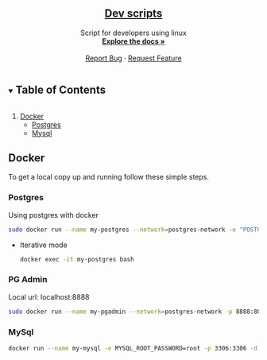 <!-- PROJECT LOGO -->
<br />
<p align="center">
  <a href="https://github.com/SilvaMoreno/scripts">
    <!-- <img src="images/logo.png" alt="Logo" width="80" height="80"> -->
    <h2 align="center">Dev scripts</h2>
  </a>

  <p align="center">
    Script for developers using linux
    <br />
    <a href="https://github.com/SilvaMoreno/scripts"><strong>Explore the docs »</strong></a>
    <br />
    <br />
    <a href="https://github.com/SilvaMoreno/scripts/issues">Report Bug</a>
    ·
    <a href="https://github.com/SilvaMoreno/scripts/issues">Request Feature</a>
  </p>
</p>


<!-- TABLE OF CONTENTS -->
<details open="open">
  <summary><h2 style="display: inline-block">Table of Contents</h2></summary>
  <ol>
    <li>
      <a href="#docker">Docker</a>
      <ul>
        <li><a href="#postgres">Postgres</a></li>
        <li><a href="#mysql">Mysql</a></li>
      </ul>
    </li>
  </ol>
</details>


<!-- GETTING STARTED -->
## Docker

To get a local copy up and running follow these simple steps.

### Postgres
Using postgres with docker
  ```sh
  sudo docker run --name my-postgres --network=postgres-network -e "POSTGRES_PASSWORD=postgres" -p 5432:5432 -v _POSTGRES_FOLDER_PATH_:/var/lib/postgresql/data -d postgres
  ```

* Iterative mode
    ```sh
    docker exec -it my-postgres bash
    ```


### PG Admin
Local url: localhost:8888

  ```sh
 sudo docker run --name my-pgadmin --network=postgres-network -p 8888:80 -e "PGADMIN_DEFAULT_EMAIL=pgadmin@pgadmin.com" -e "PGADMIN_DEFAULT_PASSWORD=pgadmin" -d dpage/pgadmin4
  ```

### MySql

  ```sh
docker run --name my-mysql -e MYSQL_ROOT_PASSWORD=root -p 3306:3306 -d mysql
  ```